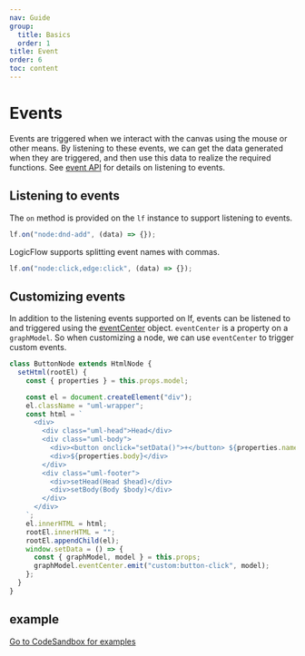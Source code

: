 ```yaml
---
nav: Guide
group:
  title: Basics
  order: 1
title: Event
order: 6
toc: content
---
```


# Events

Events are triggered when we interact with the canvas using the mouse or other means. By listening to these events, we can get the data generated when they are triggered, and then use this data to realize the required functions. See [event API](/en-US/api/event-center-api) for details on listening to events.

## Listening to events

The `on` method is provided on the `lf` instance to support listening to events.

```jsx | pure
lf.on("node:dnd-add", (data) => {});
```

LogicFlow supports splitting event names with commas.

```jsx | pure
lf.on("node:click,edge:click", (data) => {});
```

## Customizing events

In addition to the listening events supported on lf, events can be listened to and triggered using the [eventCenter](/en-US/api/graph-model-api#eventcenter) object. `eventCenter` is a property on a `graphModel`. So when customizing a node, we can use `eventCenter` to trigger custom events.

```jsx | pure
class ButtonNode extends HtmlNode {
  setHtml(rootEl) {
    const { properties } = this.props.model;

    const el = document.createElement("div");
    el.className = "uml-wrapper";
    const html = `
      <div>
        <div class="uml-head">Head</div>
        <div class="uml-body">
          <div><button onclick="setData()">+</button> ${properties.name}</div>
          <div>${properties.body}</div>
        </div>
        <div class="uml-footer">
          <div>setHead(Head $head)</div>
          <div>setBody(Body $body)</div>
        </div>
      </div>
    `;
    el.innerHTML = html;
    rootEl.innerHTML = "";
    rootEl.appendChild(el);
    window.setData = () => {
      const { graphModel, model } = this.props;
      graphModel.eventCenter.emit("custom:button-click", model);
    };
  }
}
```

## example

<a href="https://codesandbox.io/embed/logicflow-step7-dpmgb?fontsize=14&hidenavigation=1&theme=dark&view=preview" target="_blank">Go to CodeSandbox for examples</a>

